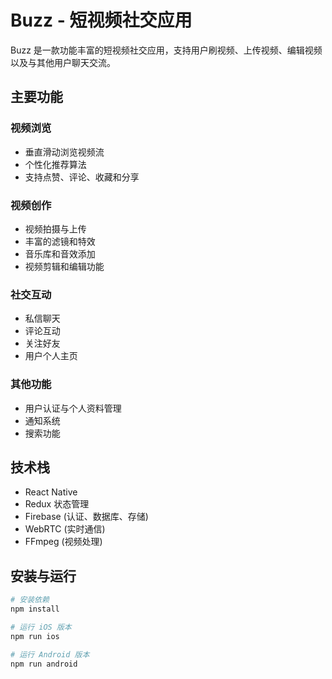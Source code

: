 # Buzz - 短视频社交应用

Buzz 是一款功能丰富的短视频社交应用，支持用户刷视频、上传视频、编辑视频以及与其他用户聊天交流。

## 主要功能

### 视频浏览
- 垂直滑动浏览视频流
- 个性化推荐算法
- 支持点赞、评论、收藏和分享

### 视频创作
- 视频拍摄与上传
- 丰富的滤镜和特效
- 音乐库和音效添加
- 视频剪辑和编辑功能

### 社交互动
- 私信聊天
- 评论互动
- 关注好友
- 用户个人主页

### 其他功能
- 用户认证与个人资料管理
- 通知系统
- 搜索功能

## 技术栈
- React Native
- Redux 状态管理
- Firebase (认证、数据库、存储)
- WebRTC (实时通信)
- FFmpeg (视频处理)

## 安装与运行
```bash
# 安装依赖
npm install

# 运行 iOS 版本
npm run ios

# 运行 Android 版本
npm run android
```